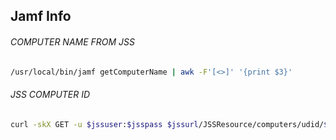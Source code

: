 ## Jamf Info

###### COMPUTER NAME FROM JSS
```bash
/usr/local/bin/jamf getComputerName | awk -F'[<>]' '{print $3}'
```

###### JSS COMPUTER ID
```bash
curl -skX GET -u $jssuser:$jsspass $jssurl/JSSResource/computers/udid/$(ioreg -rd1 -c IOPlatformExpertDevice | awk -F\" '/UUID/{print $(NF-1)}') | xmllint --xpath "string(/computer/general/id)" -
```
